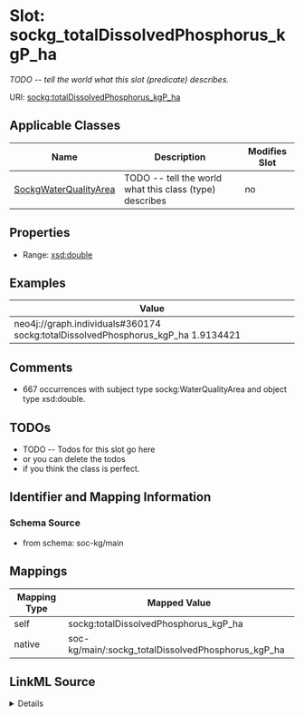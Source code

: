 

# Slot: sockg_totalDissolvedPhosphorus_kgP_ha


_TODO -- tell the world what this slot (predicate) describes._





URI: [sockg:totalDissolvedPhosphorus_kgP_ha](http://www.semanticweb.org/sockg/ontologies/2024/0/soil-carbon-ontology/totalDissolvedPhosphorus_kgP_ha)



<!-- no inheritance hierarchy -->





## Applicable Classes

| Name | Description | Modifies Slot |
| --- | --- | --- |
| [SockgWaterQualityArea](../classes/SockgWaterQualityArea.md) | TODO -- tell the world what this class (type) describes |  no  |







## Properties

* Range: [xsd:double](http://www.w3.org/2001/XMLSchema#double)






## Examples

| Value |
| --- |
| neo4j://graph.individuals#360174 sockg:totalDissolvedPhosphorus_kgP_ha 1.9134421 |

## Comments

* 667 occurrences with subject type sockg:WaterQualityArea and object type xsd:double.

## TODOs

* TODO -- Todos for this slot go here
* or you can delete the todos
* if you think the class is perfect.

## Identifier and Mapping Information







### Schema Source


* from schema: soc-kg/main




## Mappings

| Mapping Type | Mapped Value |
| ---  | ---  |
| self | sockg:totalDissolvedPhosphorus_kgP_ha |
| native | soc-kg/main/:sockg_totalDissolvedPhosphorus_kgP_ha |




## LinkML Source

<details>
```yaml
name: sockg_totalDissolvedPhosphorus_kgP_ha
description: TODO -- tell the world what this slot (predicate) describes.
todos:
- TODO -- Todos for this slot go here
- or you can delete the todos
- if you think the class is perfect.
comments:
- 667 occurrences with subject type sockg:WaterQualityArea and object type xsd:double.
examples:
- value: neo4j://graph.individuals#360174 sockg:totalDissolvedPhosphorus_kgP_ha 1.9134421
from_schema: soc-kg/main
rank: 1000
slot_uri: sockg:totalDissolvedPhosphorus_kgP_ha
alias: sockg_totalDissolvedPhosphorus_kgP_ha
domain_of:
- sockg_WaterQualityArea
range: double

```
</details>